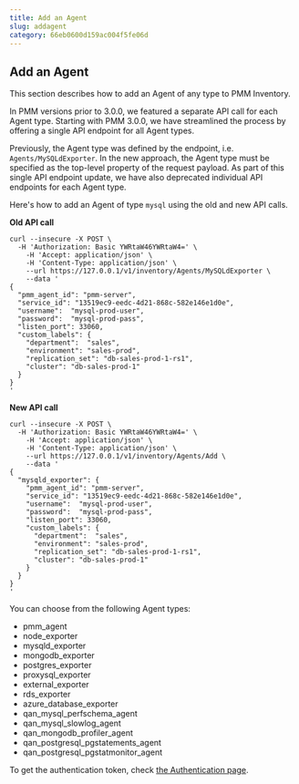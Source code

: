 ```yaml
---
title: Add an Agent
slug: addagent
category: 66eb0600d159ac004f5fe06d
---
```


## Add an Agent

This section describes how to add an Agent of any type to PMM Inventory.

In PMM versions prior to 3.0.0, we featured a separate API call for each Agent type. Starting with PMM 3.0.0, we have streamlined the process by offering a single API endpoint for all Agent types. 

Previously, the Agent type was defined by the endpoint, i.e. `Agents/MySQLdExporter`. In the new approach, the Agent type must be specified as the top-level property of the request payload. As part of this single API endpoint update, we have also deprecated individual API endpoints for each Agent type.

Here's how to add an Agent of type `mysql` using the old and new API calls.

**Old API call**

```shell
curl --insecure -X POST \
  -H 'Authorization: Basic YWRtaW46YWRtaW4=' \
	-H 'Accept: application/json' \
	-H 'Content-Type: application/json' \
	--url https://127.0.0.1/v1/inventory/Agents/MySQLdExporter \
	--data '
{
  "pmm_agent_id": "pmm-server",
  "service_id": "13519ec9-eedc-4d21-868c-582e146e1d0e",
  "username":  "mysql-prod-user",
  "password":  "mysql-prod-pass",
  "listen_port": 33060,
  "custom_labels": {
    "department":  "sales",
    "environment": "sales-prod",
    "replication_set": "db-sales-prod-1-rs1",
    "cluster": "db-sales-prod-1"
  }
}
'
```

**New API call**

```shell
curl --insecure -X POST \
  -H 'Authorization: Basic YWRtaW46YWRtaW4=' \
	-H 'Accept: application/json' \
	-H 'Content-Type: application/json' \
	--url https://127.0.0.1/v1/inventory/Agents/Add \
	--data '
{
  "mysqld_exporter": {
    "pmm_agent_id": "pmm-server",
    "service_id": "13519ec9-eedc-4d21-868c-582e146e1d0e",
    "username":  "mysql-prod-user",
    "password":  "mysql-prod-pass",
    "listen_port": 33060,
    "custom_labels": {
      "department":  "sales",
      "environment": "sales-prod",
      "replication_set": "db-sales-prod-1-rs1",
      "cluster": "db-sales-prod-1"
    }
  }
}
'
```

You can choose from the following Agent types:

- pmm_agent
- node_exporter
- mysqld_exporter
- mongodb_exporter
- postgres_exporter
- proxysql_exporter
- external_exporter
- rds_exporter
- azure_database_exporter
- qan_mysql_perfschema_agent
- qan_mysql_slowlog_agent
- qan_mongodb_profiler_agent
- qan_postgresql_pgstatements_agent
- qan_postgresql_pgstatmonitor_agent

To get the authentication token, check [the Authentication page](ref:authentication).